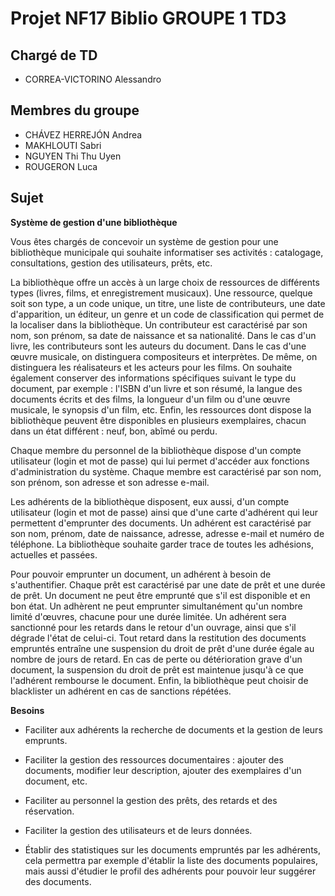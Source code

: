 # Projet NF17 Biblio GROUPE 1 TD3

## Chargé de TD
-   CORREA-VICTORINO Alessandro

## Membres du groupe
-	CHÁVEZ HERREJÓN Andrea
-	MAKHLOUTI Sabri
-	NGUYEN Thi Thu Uyen
-	ROUGERON Luca

## Sujet 
**Système de gestion d'une bibliothèque**

Vous êtes chargés de concevoir un système de gestion pour une bibliothèque municipale qui souhaite informatiser ses activités : catalogage, consultations, gestion des utilisateurs, prêts, etc.

La bibliothèque offre un accès à un large choix de ressources de différents types (livres, films, et enregistrement musicaux). Une ressource, quelque soit son type, a un code unique, un titre, une liste de contributeurs, une date d'apparition, un éditeur, un genre et un code de classification qui permet de la localiser dans la bibliothèque. Un contributeur est caractérisé par son nom, son prénom, sa date de naissance et sa nationalité. Dans le cas d'un livre, les contributeurs sont les auteurs du document. Dans le cas d'une œuvre musicale, on distinguera compositeurs et interprètes. De même, on distinguera les réalisateurs et les acteurs pour les films. On souhaite également conserver des informations spécifiques suivant le type du document, par exemple : l'ISBN d'un livre et son résumé, la langue des documents écrits et des films, la longueur d'un film ou d'une œuvre musicale, le synopsis d'un film, etc. Enfin, les ressources dont dispose la bibliothèque peuvent être disponibles en plusieurs exemplaires, chacun dans un état différent : neuf, bon, abîmé ou perdu.

Chaque membre du personnel de la bibliothèque dispose d'un compte utilisateur (login et mot de passe) qui lui permet d'accéder aux fonctions d'administration du système. Chaque membre est caractérisé par son nom, son prénom, son adresse et son adresse e-mail.

Les adhérents de la bibliothèque disposent, eux aussi, d'un compte utilisateur (login et mot de passe) ainsi que d'une carte d'adhérent qui leur permettent d'emprunter des documents. Un adhérent est caractérisé par son nom, prénom, date de naissance, adresse, adresse e-mail et numéro de téléphone. La bibliothèque souhaite garder trace de toutes les adhésions, actuelles et passées.

Pour pouvoir emprunter un document, un adhérent à besoin de s'authentifier. Chaque prêt est caractérisé par une date de prêt et une durée de prêt. Un document ne peut être emprunté que s'il est disponible et en bon état. Un adhèrent ne peut emprunter simultanément qu'un nombre limité d'œuvres, chacune pour une durée limitée. Un adhérent sera sanctionné pour les retards dans le retour d'un ouvrage, ainsi que s'il dégrade l'état de celui-ci. Tout retard dans la restitution des documents empruntés entraîne une suspension du droit de prêt d'une durée égale au nombre de jours de retard. En cas de perte ou détérioration grave d'un document, la suspension du droit de prêt est maintenue jusqu'à ce que l'adhérent rembourse le document. Enfin, la bibliothèque peut choisir de blacklister un adhérent en cas de sanctions répétées.

**Besoins**
  - Faciliter aux adhérents la recherche de documents et la gestion de leurs emprunts.

  - Faciliter la gestion des ressources documentaires : ajouter des documents, modifier leur description, ajouter des exemplaires d'un document, etc.

  - Faciliter au personnel la gestion des prêts, des retards et des réservation.

  - Faciliter la gestion des utilisateurs et de leurs données.

  - Établir des statistiques sur les documents empruntés par les adhérents, cela permettra par exemple d'établir la liste des documents populaires, mais aussi d'étudier le profil des adhérents pour pouvoir leur suggérer des documents.
